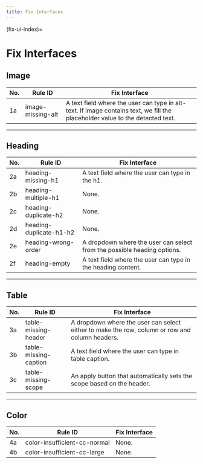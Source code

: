 ```yaml
---
title: Fix Interfaces
---
```


(fix-ui-index)=
# Fix Interfaces

## Image

| No. | Rule ID           | Fix Interface                                                                                                                 |
| --- | ----------------- | ----------------------------------------------------------------------------------------------------------------------------- |
| 1a  | image-missing-alt | A text field where the user can type in alt-text. If image contains text, we fill the placeholder value to the detected text. |

---

## Heading

| No. | Rule ID                 | Fix Interface                                                           |
| --- | ----------------------- | ----------------------------------------------------------------------- |
| 2a  | heading-missing-h1      | A text field where the user can type in the h1.                         |
| 2b  | heading-multiple-h1     | None.                                                                   |
| 2c  | heading-duplicate-h2    | None.                                                                   |
| 2d  | heading-duplicate-h1-h2 | None.                                                                   |
| 2e  | heading-wrong-order     | A dropdown where the user can select from the possible heading options. |
| 2f  | heading-empty           | A text field where the user can type in the heading content.            |

---

## Table

| No. | Rule ID               | Fix Interface                                                                                  |
| --- | --------------------- | ---------------------------------------------------------------------------------------------- |
| 3a  | table-missing-header  | A dropdown where the user can select either to make the row, column or row and column headers. |
| 3b  | table-missing-caption | A text field where the user can type in table caption.                                         |
| 3c  | table-missing-scope   | An apply button that automatically sets the scope based on the header.                         |

---

## Color

| No. | Rule ID                      | Fix Interface |
| --- | ---------------------------- | ------------- |
| 4a  | color-insufficient-cc-normal | None.         |
| 4b  | color-insufficient-cc-large  | None.         |
